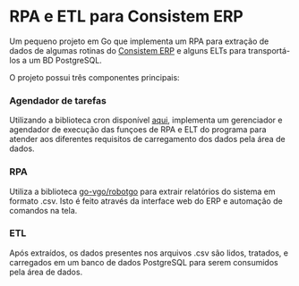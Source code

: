 # RPA e ETL para Consistem ERP
Um pequeno projeto em Go que implementa um RPA para extração de dados de algumas rotinas do [Consistem ERP](https://consistem.com.br/) e alguns ELTs para transportá-los a um BD PostgreSQL.

O projeto possui três componentes principais:
### Agendador de tarefas

Utilizando a biblioteca cron disponível [aqui](https://github.com/robfig/cron), implementa um gerenciador e agendador de execução das funçoes de RPA e ELT do programa
para atender aos diferentes requisitos de carregamento dos dados pela área de dados.

### RPA

Utiliza a biblioteca [go-vgo/robotgo](https://github.com/go-vgo/robotgo) para extrair relatórios do sistema em formato .csv. Isto é feito através da interface web do ERP
e automação de comandos na tela.

### ETL

Após extraídos, os dados presentes nos arquivos .csv são lidos, tratados, e carregados em um banco de dados PostgreSQL para serem consumidos pela área de dados.
 


